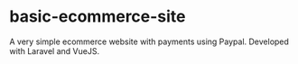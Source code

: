 # basic-ecommerce-site
A very simple ecommerce website with payments using Paypal. Developed with Laravel and VueJS.
